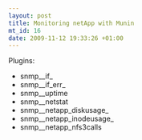```yaml
--- 
layout: post
title: Monitoring netApp with Munin
mt_id: 16
date: 2009-11-12 19:33:26 +01:00
---
```

Plugins:

- snmp__if_
- snmp__if_err_
- snmp__uptime
- snmp__netstat 
- snmp__netapp_diskusage_
- snmp__netapp_inodeusage_
- snmp__netapp_nfs3calls 
